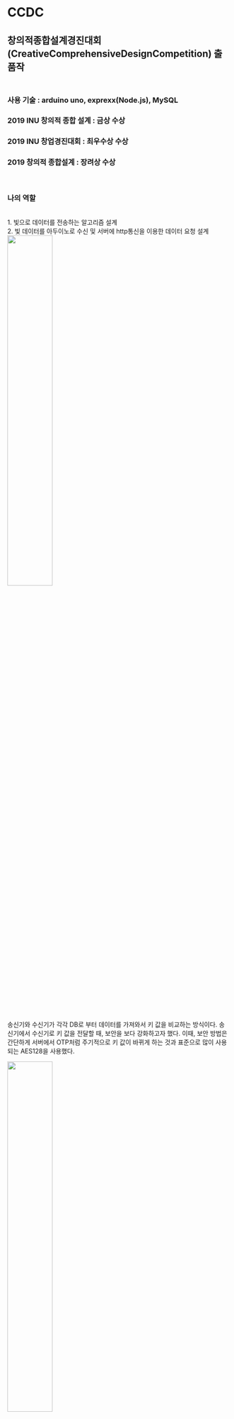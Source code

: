 # CCDC
## 창의적종합설계경진대회(CreativeComprehensiveDesignCompetition) 출품작</br></br>



### 사용 기술 : arduino uno, exprexx(Node.js), MySQL</br>
### 2019 INU 창의적 종합 설계 : 금상 수상</br>
### 2019 INU 창업경진대회 : 최우수상 수상</br>
### 2019 창의적 종합설계 : 장려상 수상</br>
</br>

### 나의 역할
</br>
1. 빛으로 데이터를 전송하는 알고리즘 설계</br>
2. 빛 데이터를 아두이노로 수신 및 서버에 http통신을 이용한 데이터 요청 설계

</br>


<div>
<img src="https://user-images.githubusercontent.com/35087350/97012823-3dffb780-1583-11eb-885e-6c13f43f4e1c.png" width="45%"></img>
<br>

송신기와 수신기가 각각 DB로 부터 데이터를 가져와서 키 값을 비교하는 방식이다.
송신기에서 수신기로 키 값을 전달할 때, 보안을 보다 강화하고자 했다. 
이때, 보안 방법은 간단하게 서버에서 OTP처럼 주기적으로 키 값이 바뀌게 하는 것과 표준으로 많이 사용되는 AES128을 사용했다.

<img src="https://user-images.githubusercontent.com/35087350/97012828-3f30e480-1583-11eb-8124-7ff397378e62.png" width="45%"></img>
<br>

송신기는 누구나 들고다니는 스마트폰으로 했다.

사진처럼 Flutter로 앱을 하나 만들었다. 이 앱은 서버로부터 키값을 받아와서 빛 신호로 변환해주는 어플이다.

</div>
